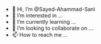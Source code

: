 - 👋 Hi, I’m @Sayed-Ahammad-Sani
- 👀 I’m interested in ...
- 🌱 I’m currently learning ...
- 💞️ I’m looking to collaborate on ...
- 📫 How to reach me ...

<!---
Sayed-Ahammad-Sani/Sayed-Ahammad-Sani is a ✨ special ✨ repository because its `README.md` (this file) appears on your GitHub profile.
You can click the Preview link to take a look at your changes.
--->
